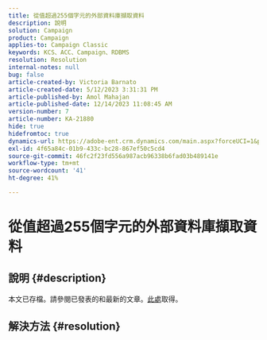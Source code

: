 ```yaml
---
title: 從值超過255個字元的外部資料庫擷取資料
description: 說明
solution: Campaign
product: Campaign
applies-to: Campaign Classic
keywords: KCS、ACC、Campaign、RDBMS
resolution: Resolution
internal-notes: null
bug: false
article-created-by: Victoria Barnato
article-created-date: 5/12/2023 3:31:31 PM
article-published-by: Amol Mahajan
article-published-date: 12/14/2023 11:08:45 AM
version-number: 7
article-number: KA-21880
hide: true
hidefromtoc: true
dynamics-url: https://adobe-ent.crm.dynamics.com/main.aspx?forceUCI=1&pagetype=entityrecord&etn=knowledgearticle&id=45013b0b-daf0-ed11-8849-6045bd006ce9
exl-id: 4f65a84c-01b9-433c-bc28-867ef50c5cd4
source-git-commit: 46fc2f23fd556a987acb96338b6fad03b489141e
workflow-type: tm+mt
source-wordcount: '41'
ht-degree: 41%

---
```


# 從值超過255個字元的外部資料庫擷取資料

## 說明 {#description}

本文已存檔。請參閱已發表的和最新的文章。[此處](https://experienceleague.adobe.com/search.html#sort=relevancy)取得。

## 解決方法 {#resolution}
